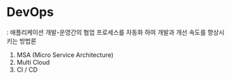 # DevOps
  : 애플리케이션 개발-운영간의 협업 프로세스를 자동화 하여 개발과 개선 속도를 향상시키는 방법론
  
  1) MSA (Micro Service Architecture)
  2) Multi Cloud
  3) CI / CD
